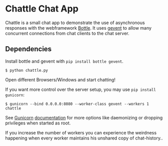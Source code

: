 Chattle Chat App
================

Chattle is a small chat app to demonstrate the use of asynchronous responses with the webframework [Bottle](https://github.com/defnull/bottle). It uses [gevent](https://bitbucket.org/denis/gevent/overview) to allow many concurrent connections from chat clients to the chat server.


Dependencies
------------

Install bottle and gevent with `pip install bottle gevent`.

    $ python chattle.py


Open different Browsers/Windows and start chatting!



If you want more control over the server setup, you may use `pip install gunicorn`:

    $ gunicorn --bind 0.0.0.0:8080 --worker-class gevent --workers 1 chattle

See [Gunicorn](http://gunicorn.org/) [documentation](http://gunicorn.org/configure.html) for more options like daemonizing or dropping privileges when started as root.

If you increase the number of workers you can experience the weirdness happening when every worker maintains his unshared copy of chat-history..
